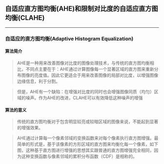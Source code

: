 ## 自适应直方图均衡\(AHE\)和限制对比度的自适应直方图均衡\(CLAHE\)

---

### 自适应的直方图均衡\(Adaptive Histogram Equalization\)

#### 算法简介

> AHE是一种用来改善图像对比度的图像处理技术，与传统的直方图均衡相比，不同点主要在于：AHE通过计算图像每一个显著区域的直方图来重新分布图像的亮度值。因此它更适合于用来改善图像的局部对比度，以增强图像边缘信息，利于分割。

> 但是，AHE有一个缺陷：在增强对比度的同时也会增强图像同质（均匀）区域的噪声。作为AHE的改进，CLAHE可以有效降低这种噪声的增强

#### 算法的意义

> 传统的直方图均衡对于包含明显较亮或较暗区域的图像来说，不能起到显著的增强效果。

> AHE通过计算每一个像素邻域的变换函数来对每个像素执行直方图增强。最简单的形式是，基于该像素的方形区域的直方图来均衡化每一个像素，如下图，这种基于直方图进行增强的思想其实跟普通的直方图增强完全相同，因为这种变换函数与像素邻域的累积分布函数（CDF）是相称的。









